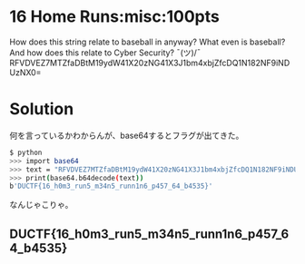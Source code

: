 # 16 Home Runs:misc:100pts
How does this string relate to baseball in anyway? What even is baseball? And how does this relate to Cyber Security? ¯(ツ)/¯  
RFVDVEZ7MTZfaDBtM19ydW41X20zNG41X3J1bm4xbjZfcDQ1N182NF9iNDUzNX0=  

# Solution
何を言っているかわからんが、base64するとフラグが出てきた。  
```bash
$ python
>>> import base64
>>> text = "RFVDVEZ7MTZfaDBtM19ydW41X20zNG41X3J1bm4xbjZfcDQ1N182NF9iNDUzNX0="
>>> print(base64.b64decode(text))
b'DUCTF{16_h0m3_run5_m34n5_runn1n6_p457_64_b4535}'
```
なんじゃこりゃ。  

## DUCTF{16_h0m3_run5_m34n5_runn1n6_p457_64_b4535}
